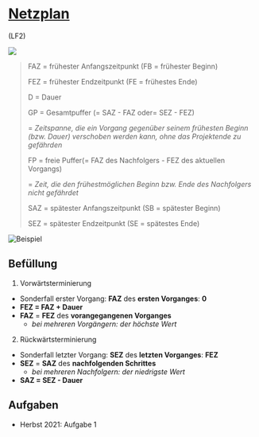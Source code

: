 # [Netzplan](https://de.wikipedia.org/wiki/Netzplantechnik)
(LF2)

![](https://upload.wikimedia.org/wikipedia/de/1/1f/NetzplanKnoten.png)

> FAZ = frühester Anfangszeitpunkt (FB = frühester Beginn)
>
> FEZ = frühester Endzeitpunkt (FE = frühestes Ende)
>
> D = Dauer
>
> GP = Gesamtpuffer (= SAZ - FAZ oder= SEZ - FEZ)
>
> = *Zeitspanne, die ein Vorgang gegenüber seinem frühesten Beginn (bzw. Dauer) verschoben werden kann, ohne das Projektende zu gefährden*
>
> FP = freie Puffer(= FAZ des Nachfolgers - FEZ des aktuellen Vorgangs)
>
> = *Zeit, die den frühestmöglichen Beginn bzw. Ende des Nachfolgers nicht gefährdet*
>
> SAZ = spätester Anfangszeitpunkt (SB = spätester Beginn)
>
> SEZ = spätester Endzeitpunkt (SE = spätestes Ende)

![Beispiel](https://upload.wikimedia.org/wikipedia/commons/3/33/NetzplanBsp.png)

## Befüllung

1. Vorwärtsterminierung
* Sonderfall erster Vorgang: **FAZ** des **ersten Vorganges**: **0**
* **FEZ = FAZ + Dauer**
* **FAZ** = **FEZ** des **vorangegangenen Vorganges**
  * *bei mehreren Vorgängern: der höchste Wert*
2. Rückwärtsterminierung
* Sonderfall letzter Vorgang: **SEZ** des **letzten Vorganges**: **FEZ**
* **SEZ** = **SAZ** des **nachfolgenden Schrittes**
   * *bei mehreren Nachfolgern: der niedrigste Wert*
* **SAZ = SEZ - Dauer**

## Aufgaben
* Herbst 2021: Aufgabe 1
